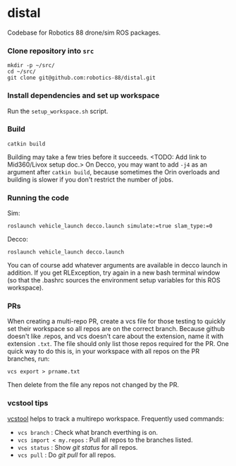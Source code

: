 # distal

Codebase for Robotics 88 drone/sim ROS packages.

### Clone repository into `src`
```
mkdir -p ~/src/
cd ~/src/
git clone git@github.com:robotics-88/distal.git
```

### Install dependencies and set up workspace
Run the `setup_workspace.sh` script.

### Build
```
catkin build
```
Building may take a few tries before it succeeds. <TODO: Add link to Mid360/Livox setup doc.> On Decco, you may want to add `-j4` as an argument after `catkin build`, because sometimes the Orin overloads and building is slower if you don't restrict the number of jobs.

### Running the code
Sim:
```
roslaunch vehicle_launch decco.launch simulate:=true slam_type:=0
```
Decco:
```
roslaunch vehicle_launch decco.launch
```
You can of course add whatever arguments are available in decco launch in addition. If you get RLException, try again in a new bash terminal window (so that the .bashrc sources the environment setup variables for this ROS workspace).

### PRs
When creating a multi-repo PR, create a vcs file for those testing to quickly set their workspace so all repos are on the correct branch. Because github doesn't like .repos, and vcs doesn't care about the extension, name it with extension `.txt`. The file should only list those repos required for the PR. One quick way to do this is, in your workspace with all repos on the PR branches, run:

`vcs export > prname.txt`

Then delete from the file any repos not changed by the PR.

### vcstool tips

[vcstool](https://github.com/dirk-thomas/vcstool) helps to track a multirepo workspace. Frequently used commands:

* `vcs branch` : Check what branch everthing is on.
* `vcs import < my.repos` : Pull all repos to the branches listed.
* `vcs status` : Show *git status* for all repos.
* `vcs pull` : Do *git pull* for all repos.
